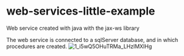 # web-services-little-example
Web service created with java with the jax-ws library

The web service is connected to a sqlServer database, and in which procedures are created.
![1_i5wQ5OHuTRMa_LHzlMXIHg](https://user-images.githubusercontent.com/52268702/155943990-61ad6f63-3e92-4d36-83b9-407f1652c295.png)
